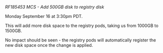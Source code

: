 
*RF185453 MCS - Add 500GB disk to registry disk*

Monday September 16 at 3:30pm PDT.

This will add more disk space to the registry pods, taking us from 1000GB to 1500GB.

No impact should be seen - the registry pods will automatically register the new disk space once the change is applied.

